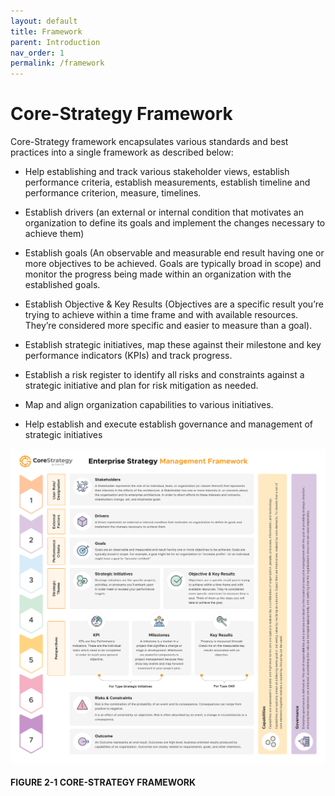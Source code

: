```yaml
---
layout: default
title: Framework
parent: Introduction
nav_order: 1
permalink: /framework
---
```


# Core-Strategy Framework

Core-Strategy framework encapsulates various standards and best practices into a single framework as described below:

* Help establishing and track various stakeholder views, establish performance criteria, establish measurements, establish timeline and performance criterion, measure, timelines.

* Establish drivers (an external or internal condition that motivates an organization to define its goals and implement the changes necessary to achieve them)

* Establish goals (An observable and measurable end result having one or more objectives to be achieved. Goals are typically broad in scope) and monitor the progress being made within an organization with the established goals.

* Establish Objective & Key Results (Objectives are a specific result you’re trying to achieve within a time frame and with available resources. They’re considered more specific and easier to measure than a goal).

* Establish strategic initiatives, map these against their milestone and key performance indicators (KPIs) and track progress.

* Establish a risk register to identify all risks and constraints against a strategic initiative and plan for risk mitigation as needed.

* Map and align organization capabilities to various initiatives.

* Help establish and execute establish governance and management of strategic initiatives

![img2](assets/images/image2.jpeg)

#### FIGURE 2-1 CORE-STRATEGY FRAMEWORK
